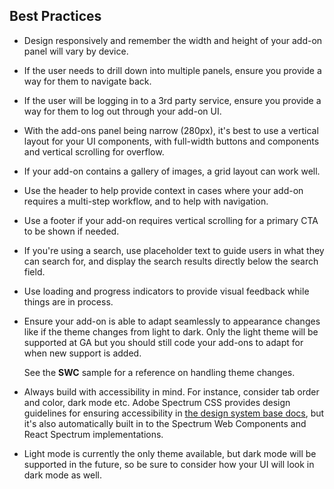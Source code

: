 ## Best Practices
- Design responsively and remember the width and height of your add-on panel will vary by device. 
- If the user needs to drill down into multiple panels, ensure you provide a way for them to navigate back.
- If the user will be logging in to a 3rd party service, ensure you provide a way for them to log out through your add-on UI.
- With the add-ons panel being narrow (280px), it's best to use a vertical layout for your UI components, with full-width buttons and components and vertical scrolling for overflow.
- If your add-on contains a gallery of images, a grid layout can work well.
- Use the header to help provide context in cases where your add-on requires a multi-step workflow, and to help with navigation.
- Use a footer if your add-on requires vertical scrolling for a primary CTA to be shown if needed.
- If you're using a search, use placeholder text to guide users in what they can search for, and display the search results directly below the search field.
- Use loading and progress indicators to provide visual feedback while things are in process. 
- Ensure your add-on is able to adapt seamlessly to appearance changes like if the theme changes from light to dark. Only the light theme will be supported at GA but you should still code your add-ons to adapt for when new support is added.

    <InlineAlert slots="text" variant="success"/>

    See the **SWC** sample for a reference on handling theme changes.

- Always build with accessibility in mind. For instance, consider tab order and color, dark mode etc. Adobe Spectrum CSS provides design guidelines for ensuring accessibility in [the design system base docs](https://spectrum.adobe.com/), but it's also automatically built in to the Spectrum Web Components and React Spectrum implementations. 
- Light mode is currently the only theme available, but dark mode will be supported in the future, so be sure to consider how your UI will look in dark mode as well.
